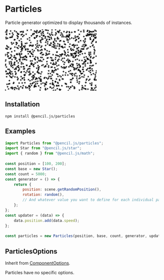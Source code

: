 # Particles

Particle generator optimized to display thousands of instances.

![Particles example](../../media/examples/particles.png)


## Installation

    npm install @pencil.js/particles


## Examples

```js
import Particles from "@pencil.js/particles";
import Star from "@pencil.js/star";
import { random } from "@pencil.js/math";

const position = [100, 200];
const base = new Star();
const count = 5000;
const generator = () => {
    return {
        position: scene.getRandomPosition(),
        rotation: random(),
        // And whatever value you want to define for each individual particle
    };
};
const updater = (data) => {
    data.position.add(data.speed);
};

const particles = new Particles(position, base, count, generator, updater);
```


## ParticlesOptions
Inherit from [ComponentOptions](../component/readme.md#componentoptions).

Particles have no specific options.
